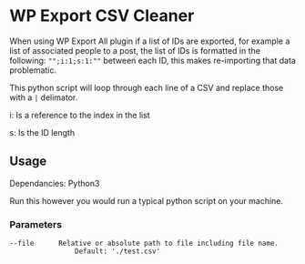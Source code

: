 # WP Export CSV Cleaner

When using WP Export All plugin if a list of IDs are exported, for example a list of associated people to a post, the list of IDs is formatted in the following: `"";i:1;s:1:""` between each ID, this makes re-importing that data problematic. 

This python script will loop through each line of a CSV and replace those with a `|` delimator.

i: Is a reference to the index in the list

s: Is the ID length

## Usage
Dependancies: Python3

Run this however you would run a typical python script on your machine.

### Parameters
    --file      Relative or absolute path to file including file name.
                    Default: './test.csv'